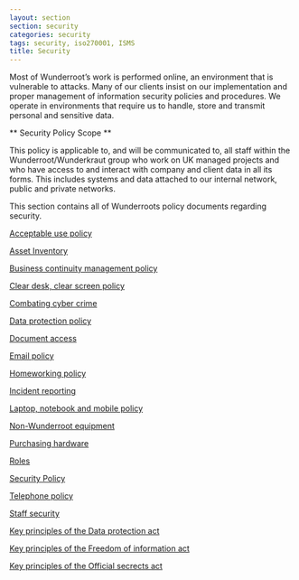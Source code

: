 ```yaml
---
layout: section
section: security
categories: security
tags: security, iso270001, ISMS
title: Security
---
```


Most of Wunderroot’s work is performed online, an environment that is vulnerable to attacks. Many of our clients insist on our implementation and proper management of information security policies and procedures. We operate in environments that require us to handle, store and transmit personal and sensitive data.

** Security Policy Scope **

This policy is applicable to, and will be communicated to, all staff within the Wunderroot/Wunderkraut group who work on UK managed projects and who have access to and interact with company and client data in all its forms. This includes systems and data attached to our internal network, public and private networks.

This section contains all of Wunderroots policy documents regarding security.

[Acceptable use policy](/security/acceptable-use-policy)

[Asset Inventory](/security/asset-inventory)

[Business continuity management policy](/security/business-continuity-management)

[Clear desk, clear screen policy](/security/clear-desk-clear-screen)

[Combating cyber crime](/security/cyber-crime)

[Data protection policy](/security/data-policy)

[Document access](/security/document-access)

[Email policy](/security/email-policy)

[Homeworking policy](/security/homeworking-policy)

[Incident reporting](/security/incident-reporting)

[Laptop, notebook and mobile policy](/security/laptop-notebook-policy)

[Non-Wunderroot equipment](/security/none-wunderroot-equipment)

[Purchasing hardware](/security/hardware-policy)

[Roles](/security/roles/)

[Security Policy](/security/security-policy/)

[Telephone policy](/security/telephone-policy)

[Staff security](/security/staff-security)

[Key principles of the Data protection act](/security/data-protection-act-key-principles)

[Key principles of the Freedom of information act](/security/freedom-of-information-key-principles)

[Key principles of the Official secrects act](/security/official-secrets-act-key-principles/)
